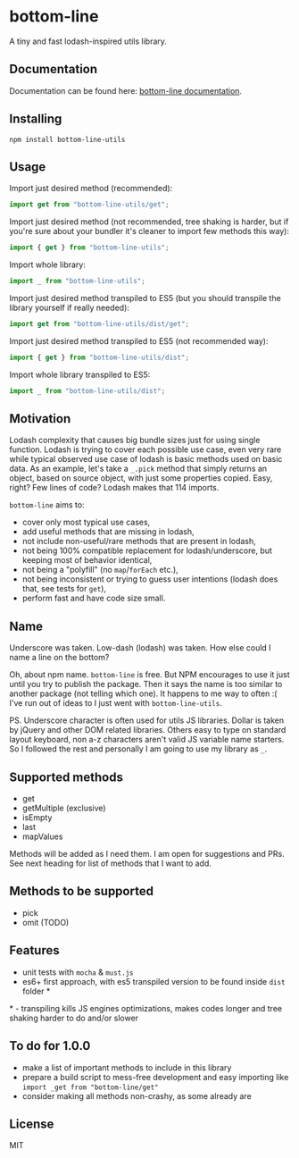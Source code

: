 # bottom-line

A tiny and fast lodash-inspired utils library.

## Documentation

Documentation can be found here: [bottom-line documentation](https://dzek69.github.io/bottom-line).

## Installing

`npm install bottom-line-utils`

## Usage

Import just desired method (recommended):
```javascript
import get from "bottom-line-utils/get";
``` 

Import just desired method (not recommended, tree shaking is harder, but if you're sure about your bundler it's cleaner
to import few methods this way):
```javascript
import { get } from "bottom-line-utils";
``` 

Import whole library:
```javascript
import _ from "bottom-line-utils";
``` 

Import just desired method transpiled to ES5 (but you should transpile the library yourself if really needed):
```javascript
import get from "bottom-line-utils/dist/get";
``` 

Import just desired method transpiled to ES5 (not recommended way):
```javascript
import { get } from "bottom-line-utils/dist";
``` 

Import whole library transpiled to ES5:
```javascript
import _ from "bottom-line-utils/dist";
``` 

## Motivation

Lodash complexity that causes big bundle sizes just for using single function. Lodash is trying to cover each possible
use case, even very rare while typical observed use case of lodash is basic methods used on basic data. As an example,
let's take a `_.pick` method that simply returns an object, based on source object, with just some properties copied.
Easy, right? Few lines of code? Lodash makes that 114 imports.

`bottom-line` aims to:
- cover only most typical use cases,
- add useful methods that are missing in lodash,
- not include non-useful/rare methods that are present in lodash,
- not being 100% compatible replacement for lodash/underscore, but keeping most of behavior identical,
- not being a "polyfill" (no `map`/`forEach` etc.),
- not being inconsistent or trying to guess user intentions (lodash does that, see tests for `get`),
- perform fast and have code size small.

## Name

Underscore was taken. Low-dash (lodash) was taken. How else could I name a line on the bottom?

Oh, about npm name. `bottom-line` is free. But NPM encourages to use it just until you try to publish the package. Then
it says the name is too similar to another package (not telling which one). It happens to me way to often :( I've run
out of ideas to I just went with `bottom-line-utils`.

PS. Underscore character is often used for utils JS libraries. Dollar is taken by jQuery and other DOM related
libraries. Others easy to type on standard layout keyboard, non a-z characters aren't valid JS variable name starters.
So I followed the rest and personally I am going to use my library as `_`.

## Supported methods

- get
- getMultiple (exclusive)
- isEmpty
- last
- mapValues

Methods will be added as I need them. I am open for suggestions and PRs. See next heading for list of methods that I
want to add. 

## Methods to be supported

- pick
- omit
(TODO)

## Features

- unit tests with `mocha` & `must.js`
- es6+ first approach, with es5 transpiled version to be found inside `dist` folder *

\* - transpiling kills JS engines optimizations, makes codes longer and tree shaking harder to do and/or slower

## To do for 1.0.0

- make a list of important methods to include in this library
- prepare a build script to mess-free development and easy importing like `import _get from "bottom-line/get"`
- consider making all methods non-crashy, as some already are

## License

MIT
